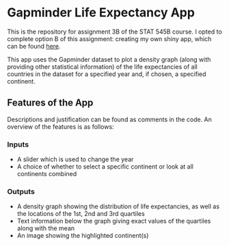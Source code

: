 # Gapminder Life Expectancy App

This is the repository for assignment 3B of the STAT 545B course. I opted to complete option B of this assignment: creating my own shiny app, which can be found [here](https://timcrowe91.shinyapps.io/GapminderApp/).

This app uses the Gapminder dataset to plot a density graph (along with providing other statistical information) of the life expectancies of all countries in the dataset for a specified year and, if chosen, a specified continent.

## Features of the App

Descriptions and justification can be found as comments in the code. An overview of the features is as follows:

### Inputs

* A slider which is used to change the year
* A choice of whether to select a specific continent or look at all continents combined

### Outputs

* A density graph showing the distribution of life expectancies, as well as the locations of the 1st, 2nd and 3rd quartiles
* Text information below the graph giving exact values of the quartiles along with the mean
* An image showing the highlighted continent(s)